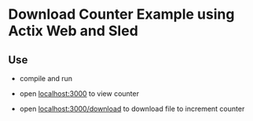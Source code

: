 # Download Counter Example using Actix Web and Sled

## Use

- compile and run

- open [localhost:3000](http://localhost:3000) to view counter

- open [localhost:3000/download](http://localhost:3000/download) to download file to increment counter
